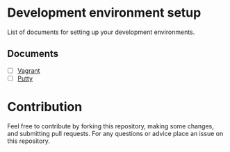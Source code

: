 # Development environment setup

List of documents for setting up your development environments.

## Documents

- [ ] [Vagrant](https://github.com/nemanjapetrovic/dev-env-setup/blob/master/Vagrant.md)
- [ ] [Putty](https://github.com/nemanjapetrovic/dev-env-setup/blob/master/Putty.md)

# Contribution

Feel free to contribute by forking this repository, making some changes, and submitting pull requests. For any questions or advice place an issue on this repository.

